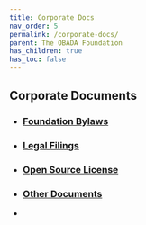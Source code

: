 ```yaml
---
title: Corporate Docs
nav_order: 5
permalink: /corporate-docs/
parent: The OBADA Foundation
has_children: true
has_toc: false
---
```

## Corporate Documents


+ ### [Foundation Bylaws](/bylaws.md) 
+ ### [Legal Filings](/filings.md)
+ ### [Open Source License](/open-source-license.md)
+ ### [Other Documents](/other-docs.md)
+ 

